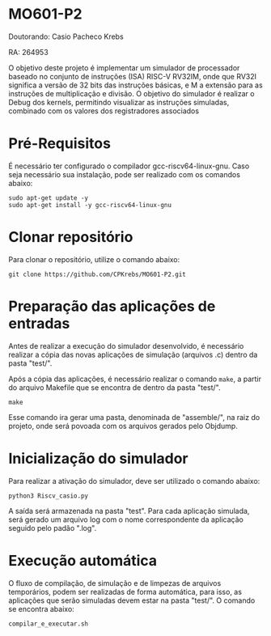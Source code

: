 # MO601-P2

Doutorando: Casio Pacheco Krebs

RA: 264953

O objetivo deste projeto é implementar um simulador de processador baseado no conjunto de instruções (ISA) RISC-V RV32IM, onde que RV32I significa a versão de 32 bits das instruções básicas, e M a extensão para as instruções de multiplicação e divisão. O objetivo do simulador é realizar o Debug dos kernels, permitindo visualizar as instruções simuladas, combinado com os valores dos registradores associados 

# Pré-Requisitos

É necessário ter configurado o compilador gcc-riscv64-linux-gnu. Caso seja necessário sua instalação, pode ser realizado com os comandos abaixo:

```
sudo apt-get update -y
sudo apt-get install -y gcc-riscv64-linux-gnu
```



# Clonar repositório

Para clonar o repositório, utilize o comando abaixo:

```
git clone https://github.com/CPKrebs/MO601-P2.git
```

# Preparação das aplicações de entradas

Antes de realizar a execução do simulador desenvolvido, é necessário realizar a cópia das novas aplicações de simulação (arquivos .c) dentro da pasta "test/".


Após a cópia das aplicações, é necessário realizar o comando ```make```, a partir do arquivo Makefile que se encontra de dentro da pasta "test/". 

```
make
```

Esse comando ira gerar uma pasta, denominada de "assemble/", na raiz do projeto, onde será povoada com os arquivos gerados pelo Objdump.


# Inicialização do simulador


Para realizar a ativação do simulador, deve ser utilizado o comando abaixo:

```
python3 Riscv_casio.py 
```

A saída será armazenada na pasta "test". Para cada aplicação simulada, será gerado um arquivo log com o nome correspondente da aplicação seguido pelo padão ".log".

# Execução automática

O fluxo de compilação, de simulação e de limpezas de arquivos temporários, podem ser realizadas de forma automática, para isso, as aplicações que serão simuladas devem estar na pasta "test/". O comando se encontra abaixo:

```
compilar_e_executar.sh
```
